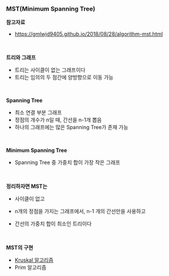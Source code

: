 ### MST(Minimum Spanning Tree)

**참고자료**

- https://gmlwjd9405.github.io/2018/08/28/algorithm-mst.html

<br>

**트리와 그래프**

- 트리는 사이클이 없는 그래프이다
- 트리는 임의의 두 점간에 양방향으로 이동 가능

<br>

**Spanning Tree**

- 최소 연결 부분 그래프
- 정점의 개수가 n일 때, 간선을 n-1개 뽑음
- 하나의 그래프에는 많은 Spanning Tree가 존재 가능

<br>

**Minimum Spanning Tree**

- Spanning Tree 중 가중치 합이 가장 작은 그래프

<br>

**정리하자면 MST는**

- 사이클이 없고
- n개의 정점을 가지는 그래프에서, n-1 개의 간선만을 사용하고

- 간선의 가중치 합이 최소인 트리이다

<br>

**MST의 구현**

- [Kruskal 알고리즘](./Kruskal_알고리즘.md)
- Prim 알고리즘


